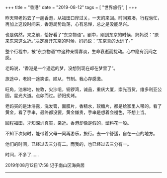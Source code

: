 +++
title = "香港"
date = "2019-08-12"
tags = [
    "世界旅行",
]
+++

昨天带老妈去了一趟香港，从福田口岸过关，一天的来回。时间紧凑，行程匆忙，再加上这段时间来，香港局势动荡，心有忌惮，总之是没能尽兴。

也是偶然，来之前，恰好看了“东京物语”。剧中，刚到东京的时候，妈妈说：“原来东京这么近。”决定离开东京的时候，妈妈说：“东京真的太远了。”

整个行程中，被“东京物语”中这种亲情寡淡，生命衰逝而扰动。心中隐有沉闷之感。

老妈说，“香港是一个遥远的梦，没想到现在却在梦里了”。

旅途中，老妈一途笑语，顺从，节制。我心存感激。

旺角，油麻地，佐敦，尖沙咀，铜锣湾，诚品，重庆大厦，崇光百货，维多利亚公园，星光大道。点卯而过。骄阳炙烤。

老妈买的是沐浴露，洗发膏，面膜片，香精水，软糖片，都是给家里人带的。看了黄金，看了手串，最终都没要，黄金嫌贵，手串是想着会褪色，不想上当。

回程福田，才知深圳真实，亲近。香港却像是假的，塑料花一般。

不知下次何时，能带着父母一同再游乐，旅行。去一个舒适，自在一点的地方。

他们的时间，已经过去三分有二。而我的，也已经过去三分有一。

时间，不多了……

2019年08月12日17:58 记于南山区海典居

---